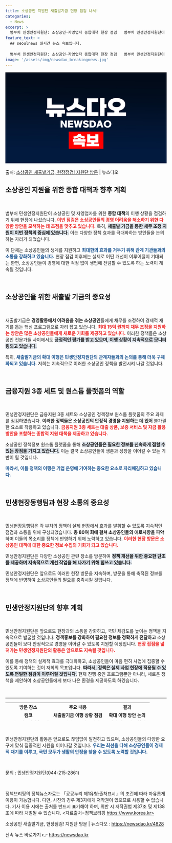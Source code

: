 ```yaml
---
title: 소상공인 지원단 새출발기금 현장 점검 나서!
categories:
  - News
excerpt: >
  범부처 민생안정지원단: 소상공인·자영업자 종합대책 현장 점검   범부처 민생안정지원단이 소상공인 및 자영업자…
feature_text: >
  ## seoulnews 실시간 뉴스 속보입니다.

  범부처 민생안정지원단: 소상공인·자영업자 종합대책 현장 점검   범부처 민생안정지원단이 소상공인 및 자영업자…
image: '/assets/img/newsdao_breakingnews.jpg'
---
```


![뉴스다오 속보](/assets/img/newsdao_breakingnews.jpg)

<p>출처: <a href="https://newsdao.kr/4828" rel="dofollow">소상공인 새출발기금, 현장점검! 지원단 방문</a> | 뉴스다오</p>

<h2 data-ke-size="size26">소상공인 지원을 위한 종합 대책과 향후 계획</h2>

<p data-ke-size="size16">&nbsp;</p>

범부처 민생안정지원단이 소상공인 및 자영업자를 위한 <b>종합 대책</b>의 이행 상황을 점검하기 위해 현장에 나섰습니다. <b><span style="color: #ee2323;">이번 점검은 소상공인들의 경영 어려움을 해소하기 위한 다양한 방안을 모색하는 데 초점을 맞추고 있습니다.</span></b> 특히, <b><span style="background-color: #21538527;">새출발 기금을 통한 채무 조정 지원이 이번 정책의 중심에 있습니다.</span></b> 이는 다양한 정책 효과를 극대화하는 방안들을 논의하는 자리가 되었습니다. 

이 단체는 소상공인들의 생계를 지원하고 <b><span style="color: #1a5490;">최대한의 효과를 거두기 위해 관계 기관들과의 소통을 강화하고 있습니다.</span></b> 현장 점검 이후에는 실제로 어떤 개선이 이루어질지 기대되는 한편, 소상공인들이 경영에 대한 걱정 없이 생업에 전념할 수 있도록 하는 노력이 계속될 것입니다.

<p data-ke-size="size16">&nbsp;</p>

<h2 data-ke-size="size26">소상공인을 위한 새출발 기금의 중요성</h2>

<p data-ke-size="size16">&nbsp;</p>

새출발기금은 <b>경영활동에서 어려움을 겪는 소상공인</b>들에게 채무를 조정하여 경제적 재기를 돕는 핵심 프로그램으로 자리 잡고 있습니다. <b><span style="color: #ee2323;">최대 15억 원까지 채무 조정을 지원하는 방안은 많은 소상공인들에게 새로운 기회를 제공하고 있습니다.</span></b> 이러한 정책들은 소상공인 전문가들 사이에서도 <b><span style="background-color: #21538527;">긍정적인 평가를 받고 있으며, 이행 상황이 지속적으로 모니터링되고 있습니다.</span></b>

특히, <b><span style="color: #1a5490;">새출발기금의 확대 이행은 민생안정지원단의 관계자들과의 논의를 통해 더욱 구체화되고 있습니다.</span></b> 저희는 지속적으로 이러한 소상공인 정책을 발전시켜 나갈 것입니다. 

<p data-ke-size="size16">&nbsp;</p>

<h2 data-ke-size="size26">금융지원 3종 세트 및 원스톱 플랫폼의 역할</h2>

<p data-ke-size="size16">&nbsp;</p>

민생안정지원단은 금융지원 3종 세트와 소상공인 정책정보 원스톱 플랫폼의 주요 과제를 점검하였습니다. <b>이러한 정책들은 소상공인의 안정적 경영을 지원하는 데 있어</b> 불가결한 요소로 작용하고 있습니다. <b><span style="color: #ee2323;">금융지원 3종 세트는 대출 상품, 보증 서비스 및 자금 활용 방안을 포함하는 종합적 지원 대책을 제공하고 있습니다.</span></b>

소상공인 정책정보 원스톱 플랫폼을 통해 <b><span style="background-color: #21538527;">소상공인들은 필요한 정보를 신속하게 접할 수 있는 장점을 가지고 있습니다.</span></b> 이는 결국 소상공인들이 생존과 성장을 이어갈 수 있는 기반이 될 것입니다. 

<b><span style="color: #1a5490;">따라서, 이들 정책의 이행은 기업 운영에 기여하는 중요한 요소로 자리매김하고 있습니다.</span></b> 

<p data-ke-size="size16">&nbsp;</p>

<h2 data-ke-size="size26">민생현장동행팀과 현장 소통의 중요성</h2>

<p data-ke-size="size16">&nbsp;</p>

민생현장동행팀은 각 부처의 정책이 실제 현장에서 효과를 발휘할 수 있도록 지속적인 점검과 소통을 위해 구성되었습니다. <b>총 80여 회에 걸쳐 소상공인들의 애로사항을 파악</b>하며 이들의 목소리를 정책에 반영하기 위해 노력하고 있습니다. <b><span style="color: #ee2323;">이러한 현장 방문은 소상공인 대책에 대한 중요한 정보 수집의 기회가 되고 있습니다.</span></b>

민생안정지원단은 다양한 소상공인 관련 장소를 방문하여 <b><span style="background-color: #21538527;">정책 개선을 위한 중요한 단초를 제공하며 지속적으로 개선 작업을 해 나가기 위해 힘쓰고 있습니다.</span></b> 

민생안정지원단은 앞으로도 이러한 현장 방문을 지속하며, 방문을 통해 축적된 정보를 정책에 반영하여 소상공인들의 필요를 충족시킬 것입니다. 

<p data-ke-size="size16">&nbsp;</p>

<h2 data-ke-size="size26">민생안정지원단의 향후 계획</h2>

<p data-ke-size="size16">&nbsp;</p>

민생안정지원단은 앞으로도 현장과의 소통을 강화하고, 국민 체감도를 높이는 정책을 지속적으로 발굴할 것입니다. <b>정책홍보를 강화하여 필요한 정보를 정확하게 전달하고</b> 소상공인들이 보다 안정적으로 경영을 이어갈 수 있도록 지원할 예정입니다. <b><span style="color: #ee2323;">현장 접점을 넓혀가는 민생안정지원단의 활동은 앞으로도 지속될 것입니다.</span></b>

이를 통해 정책의 실제적 효과를 극대화하고, 소상공인들이 마음 편히 사업에 집중할 수 있도록 기여하는 것이 저희의 목표입니다. <b><span style="background-color: #21538527;">따라서, 정책은 실제 사업 현장에 적용될 수 있도록 면밀한 점검이 이루어질 것입니다.</span></b> 현재 진행 중인 프로그램뿐만 아니라, 새로운 정책을 제안하여 소상공인들에게 보다 나은 환경을 제공하도록 하겠습니다.

<p data-ke-size="size16">&nbsp;</p>

<hr>

<table style="width: 100%; height: 57px;">
<tbody>
<tr>
<td style="text-align: center; height: 17px;"><b>방문 장소</b></td>
<td style="text-align: center; height: 17px;"><b>주요 내용</b></td>
<td style="text-align: center; height: 17px;"><b>결과</b></td>
</tr>
<tr>
<td style="text-align: center; height: 17px;"><b>캠코</b></td>
<td style="text-align: center; height: 17px;"><b>새출발기금 이행 상황 점검</b></td>
<td style="text-align: center; height: 17px;"><b>확대 이행 방안 논의</b></td>
</tr>
<tr>
<td style="text-align: center; height: 17px;"><b>소상공인시장진흥공단</b></td>
<td style="text-align: center; height: 17px;"><b>금융지원 3종 세트 점검</b></td>
<td style="text-align: center; height: 17px;"><b>정책 정보 제공 확대</b></td>
</tr>
<tr>
<td style="text-align: center; height: 17px;"><b>전통시장</b></td>
<td style="text-align: center; height: 17px;"><b>소상공인 경영 실태 파악</b></td>
<td style="text-align: center; height: 17px;"><b>직접 소통 강화</b></td>
</tr>
<tr>
<td style="text-align: center; height: 17px;"><b>중소기업·산단</b></td>
<td style="text-align: center; height: 17px;"><b>경영 악화 원인 분석</b></td>
<td style="text-align: center; height: 17px;"><b>맞춤형 지원 방안 마련</b></td>
</tr>
</tbody>
</table>

<p data-ke-size="size16">&nbsp;</p>

민생안정지원단의 활동은 앞으로도 끊임없이 발전하고 있으며, 소상공인들의 다양한 요구에 맞춰 집중적인 지원을 이어나갈 것입니다. <b><span style="color: #1a5490;">우리는 최선을 다해 소상공인들이 경제적 재기를 이루고, 국민 모두가 생활의 안정을 찾을 수 있도록 노력할 것입니다.</span></b>

<p data-ke-size="size16">&nbsp;</p>

문의 : 민생안정지원단(044-215-2861)

<p data-ke-size="size16">&nbsp;</p>

정책브리핑의 정책뉴스자료는 「공공누리 제1유형:출처표시」의 조건에 따라 자유롭게 이용이 가능합니다. 다만, 사진의 경우 제3자에게 저작권이 있으므로 사용할 수 없습니다. 기사 이용 시에는 출처를 반드시 표기해야 하며, 위반 시 저작권법 제37조 및 제138조에 따라 처벌될 수 있습니다. <자료출처=정책브리핑 https://www.korea.kr>

소상공인 새출발기금, 현장점검! 지원단 방문 | 뉴스다오  : https://newsdao.kr/4828 

신속 뉴스 바로가기 👉 <a href="https://newsdao.kr" rel="dofollow">https://newsdao.kr</a>


